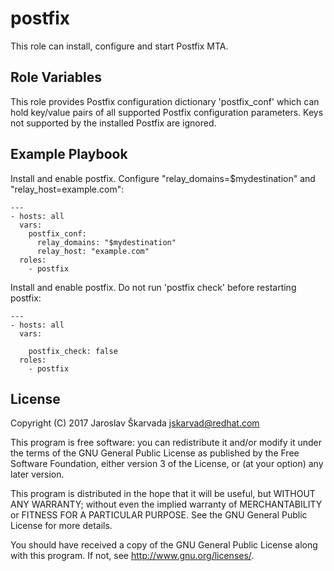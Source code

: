 postfix
=======

This role can install, configure and start Postfix MTA.


Role Variables
--------------

This role provides Postfix configuration dictionary 'postfix_conf' which can
hold key/value pairs of all supported Postfix configuration parameters. Keys
not supported by the installed Postfix are ignored.


Example Playbook
-----------------

Install and enable postfix. Configure "relay_domains=$mydestination" and
"relay_host=example.com":

```
---
- hosts: all
  vars:
    postfix_conf:
      relay_domains: "$mydestination"
      relay_host: "example.com"
  roles:
    - postfix
```

Install and enable postfix. Do not run 'postfix check' before restarting
postfix:

```
---
- hosts: all
  vars:
    
    postfix_check: false
  roles:
    - postfix
```


License
-------

Copyright (C) 2017 Jaroslav Škarvada <jskarvad@redhat.com>

This program is free software: you can redistribute it and/or modify
it under the terms of the GNU General Public License as published by
the Free Software Foundation, either version 3 of the License, or
(at your option) any later version.

This program is distributed in the hope that it will be useful,
but WITHOUT ANY WARRANTY; without even the implied warranty of
MERCHANTABILITY or FITNESS FOR A PARTICULAR PURPOSE. See the
GNU General Public License for more details.

You should have received a copy of the GNU General Public License
along with this program. If not, see <http://www.gnu.org/licenses/>.
